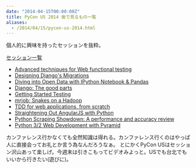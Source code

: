 ```yaml
---
date: "2014-04-15T00:00:00Z"
title: PyCon US 2014 後で見るもの一覧
aliases:
  - /2014/04/15/pycon-us-2014.html
---
```


個人的に興味を持ったセッションを抜粋。

[セッション一覧](http://pyvideo.org/category/50/pycon-us-2014)

- [Advanced techniques for Web functional testing](http://pyvideo.org/video/2660/advanced-techniques-for-web-functional-testing)
- [Designing Django's Migrations](http://pyvideo.org/video/2630/designing-djangos-migrations)
- [Diving into Open Data with IPython Notebook & Pandas](http://pyvideo.org/video/2657/diving-into-open-data-with-ipython-notebook-pan-0)
- [Django: The good parts](http://pyvideo.org/video/2652/django-the-good-parts)
- [Getting Started Testing](http://pyvideo.org/video/2674/getting-started-testing)
- [mrjob: Snakes on a Hadoop](http://pyvideo.org/video/2564/mrjob-snakes-on-a-hadoop)
- [TDD for web applications, from scratch](http://pyvideo.org/video/2580/tdd-for-web-applications-from-scratch)
- [Straightening Out AngularJS with Python](http://pyvideo.org/video/2584/straightening-out-angularjs-with-python)
- [Python Scraping Showdown: A performance and accuracy review](http://pyvideo.org/video/2593/python-scraping-showdown-a-performance-and-accur)
- [Python 3/2 Web Development with Pyramid](http://pyvideo.org/video/2615/python-32-web-development-with-pyramid)

カンファレンス行かなくても全然知識は得れる。カンファレンス行くのはやっぱ人に直接会ってお礼とか言う為なんだろうなぁ。
とにかくPyCon USはセッション沢山あって楽しげ。今週末は引きこもってビデオみよっと。USでも台北でもいいから行きたい(遊びに)。

